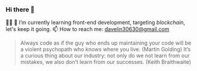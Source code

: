 ### Hi there 👋

<!--
**davelin18yufan/davelin18yufan** is a ✨ _special_ ✨ repository because its `README.md` (this file) appears on your GitHub profile.

Here are some ideas to get you started:

- 🔭 I’m currently working on ...
- 👯 I’m looking to collaborate on ...
- 🤔 I’m looking for help with ...
- 💬 Ask me about ...
- 😄 Pronouns: ...
- ⚡ Fun fact: ...
-->
💪🏼 🌱 I’m currently learning front-end development, targeting *blockchain*, let's keep it going.
 📫 How to reach me: davelin30630@gmail.com
 > Always code as if the guy who ends up maintaining your code will be a violent psychopath who knows where you live. (Martin Golding)
 > It’s a curious thing about our industry: not only do we not learn from our mistakes, we also don’t learn from our successes. (Keith Braithwaite)
